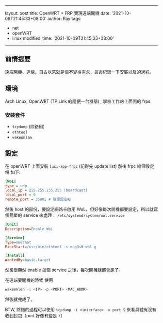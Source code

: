 ---
 layout: post
 title: OpenWRT + FRP 實現遠端開機
 date: '2021-10-09T21:45:33+08:00'
 author: Ray
 tags:
 - net
 - openWRT
 - linux
 modified_time: '2021-10-09T21:45:33+08:00'
 ---

## 前情提要
遠端開機、連線，自古以來就是個不變得需求，這邊紀錄一下安裝以及的過程。

## 環境
Arch Linux, OpenWRT (TP Link 的隨便一台機器) , 學校工作站上面開的 frps

### 安裝套件
- `tcpdump` (除錯用)
- `ethtool`
- `wakeonlan`

## 設定
在 openWRT 上面安裝 `luci-app-frpc` (記得先 update list)
然後 frpc 給個設定檔 如下:
```ini
[WoL]
type = udp
local_ip = 255.255.255.255 (boardcast)
local_port = 9
remote_port = 35005 # 隨便設定啦
```

然後 host 的部份，要設定網路卡啟用 WoL，但好像每次開機都要設定，所以就寫個簡單的 service 來處理：
`/etc/systemd/system/wol.service`
```ini
[Unit]
Description=Enable WoL

[Service]
Type=oneshot
ExecStart=/usr/bin/ethtool -s enp3s0 wol g

[Install]
WantedBy=basic.target
```
然後很顯然 enable 這個 service 之後，每次開機就都會跑了。

在遠端要開機的時候 使用
```bash
wakeonlen -i <IP> -p <PORT> <MAC_ADDR>

```
然後就完成了。

BTW, 除錯的過程可以使用 `tcpdump -i <interface> -x port 9` 來看具體有沒有收到封包（port 好像有些是 7）

